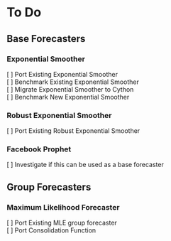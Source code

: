 # To Do

## Base Forecasters

### Exponential Smoother
[ ] Port Existing Exponential Smoother   
[ ] Benchmark Existing Exponential Smoother  
[ ] Migrate Exponential Smoother to Cython  
[ ] Benchmark New Exponential Smoother 

### Robust Exponential Smoother 
[ ] Port Existing Robust Exponential Smoother   

### Facebook Prophet
[ ] Investigate if this can be used as a base forecaster

## Group Forecasters

### Maximum Likelihood Forecaster
[ ] Port Existing MLE group forecaster   
[ ] Port Consolidation Function